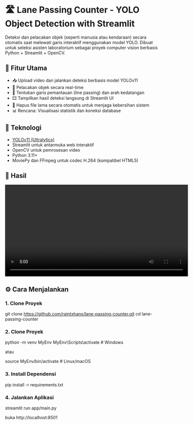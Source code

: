# 🛣️ Lane Passing Counter - YOLO Object Detection with Streamlit

Deteksi dan pelacakan objek (seperti manusia atau kendaraan) secara otomatis saat melewati garis interaktif menggunakan model YOLO. Dibuat untuk seleksi asisten laboratorium sebagai proyek computer vision berbasis Python + Streamlit + OpenCV.

## 🚀 Fitur Utama

- 📥 Upload video dan jalankan deteksi berbasis model YOLOv11
- 🧠 Pelacakan objek secara real-time
- 🎯 Tentukan garis pemantauan (line passing) dan arah kedatangan
- 🎞️ Tampilkan hasil deteksi langsung di Streamlit UI
- 🧹 Hapus file lama secara otomatis untuk menjaga kebersihan sistem
- 📊 Rencana: Visualisasi statistik dan koneksi database

## 🧩 Teknologi

- [YOLOv11 (Ultralytics)](https://github.com/ultralytics/ultralytics)
- Streamlit untuk antarmuka web interaktif
- OpenCV untuk pemrosesan video
- Python 3.11+
- MoviePy dan FFmpeg untuk codec H.264 (kompatibel HTML5)

## 📸 Hasil

<video width="600" controls>
  <source src="./asset/output_333883cc2572432d8a2fb024526aefb0_h264.mp4" type="video/mp4">
</video>


## ⚙️ Cara Menjalankan

### 1. Clone Proyek

git clone https://github.com/raintxhanx/lane-passing-counter.git
cd lane-passing-counter 

### 2. Clone Proyek

python -m venv MyEnv
MyEnv\Scripts\activate     # Windows

atau

source MyEnv/bin/activate  # Linux/macOS

### 3. Install Dependensi

pip install -r requirements.txt

### 4. Jalankan Aplikasi
streamlit run app/main.py

buka http://localhost:8501